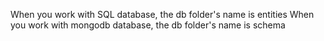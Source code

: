 When you work with SQL database, the db folder's name is entities
When you work with mongodb database, the db folder's name is schema
